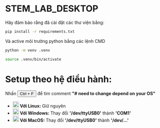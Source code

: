 # STEM_LAB_DESKTOP

Hãy đảm bảo rằng đã cài đặt các thư viện bằng:

~~~bash
pip install -r requirements.txt
~~~

Và active môi trường python bằng các lệnh CMD
~~~bash
python -m venv .venv
~~~
~~~bash
source .venv/bin/activate
~~~

# Setup theo hệ điều hành:
Nhấn <button>Ctrl + F</button> để tìm comment <strong>"# need to change depend on your OS"</strong>
* <img src="https://cdn-icons-png.flaticon.com/128/518/518713.png" heigh=20px width=20px><strong>  Với Linux: </strong></img> Giữ nguyên
* <img src="https://cdn-icons-png.flaticon.com/128/2504/2504927.png" heigh=20px width=20px><strong>  Với Windows: </strong></img>
    Thay đổi <strong>'/dev/ttyUSB0'</strong> thành <strong>'COM1'</strong>
* <img src="https://cdn-icons-png.flaticon.com/128/6023/6023713.png" heigh=20px width=20px><strong>  Với MacOS: </strong></img>
    Thay đổi <strong>'/dev/ttyUSB0'</strong> thành <strong>'/dev/...'</strong>
